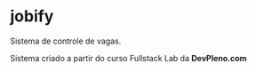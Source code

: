 # jobify
<p>Sistema de controle de vagas.</p>
<p>Sistema criado a partir do curso Fullstack Lab da <b>DevPleno.com</b></p>